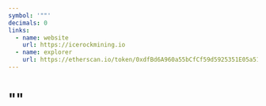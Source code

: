 ```yaml
---
symbol: '""'
decimals: 0
links:
  - name: website
    url: https://icerockmining.io
  - name: explorer
    url: https://etherscan.io/token/0xdfBd6A960a55bCfCf59d5925351E05a51498BCeF
---
```


# ""
